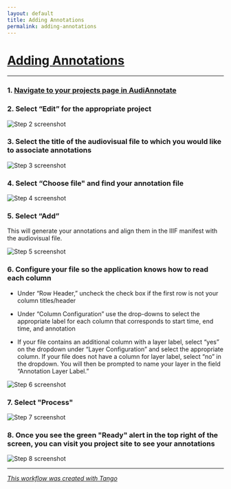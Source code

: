 ```yaml
---
layout: default
title: Adding Annotations
permalink: adding-annotations
---
```

<!-- Add an essay or interpretive material below this line,
using HTML or markdown.  Do not modify this file above this line -->

# [Adding Annotations](https://app.tango.us/app/workflow/c4db9297-5677-4720-8890-9cba999ac1a6?utm_source=markdown&utm_medium=markdown&utm_campaign=workflow%20export%20links)

***

### 1. [Navigate to your projects page in AudiAnnotate](http://audiannotate.brumfieldlabs.com/project/mine)


### 2. Select “Edit” for the appropriate project
![Step 2 screenshot](https://images.tango.us/public/screenshot_481796ee-3e58-4300-8137-1fe593db49a5.png?crop=focalpoint&fit=crop&fp-x=0.1925&fp-y=0.6970&fp-z=2.9969&w=1200&mark-w=0.2&mark-pad=0&mark64=aHR0cHM6Ly9pbWFnZXMudGFuZ28udXMvc3RhdGljL21hZGUtd2l0aC10YW5nby13YXRlcm1hcmsucG5n&ar=2880%3A1406)


### 3. Select the title of the audiovisual file to which you would like to associate annotations
![Step 3 screenshot](https://images.tango.us/public/screenshot_13ce8a98-671b-46b9-8917-98781f15d26e.png?crop=focalpoint&fit=crop&fp-x=0.2726&fp-y=0.3474&fp-z=1.9098&w=1200&mark-w=0.2&mark-pad=0&mark64=aHR0cHM6Ly9pbWFnZXMudGFuZ28udXMvc3RhdGljL21hZGUtd2l0aC10YW5nby13YXRlcm1hcmsucG5n&ar=2880%3A1406)


### 4. Select “Choose file" and find your annotation file
![Step 4 screenshot](https://images.tango.us/public/screenshot_87873845-9b8c-4375-9494-ddedfb4f5621.png?crop=focalpoint&fit=crop&fp-x=0.2625&fp-y=0.7610&fp-z=1.9277&w=1200&mark-w=0.2&mark-pad=0&mark64=aHR0cHM6Ly9pbWFnZXMudGFuZ28udXMvc3RhdGljL21hZGUtd2l0aC10YW5nby13YXRlcm1hcmsucG5n&ar=2880%3A1406)


### 5. Select “Add”
This will generate your annotations and align them in the IIIF manifest with the audiovisual file.

![Step 5 screenshot](https://images.tango.us/public/screenshot_9f46ee1e-7554-4374-9f52-a87aa9d71dd4.png?crop=focalpoint&fit=crop&fp-x=0.1703&fp-y=0.8300&fp-z=2.9907&w=1200&mark-w=0.2&mark-pad=0&mark64=aHR0cHM6Ly9pbWFnZXMudGFuZ28udXMvc3RhdGljL21hZGUtd2l0aC10YW5nby13YXRlcm1hcmsucG5n&ar=2880%3A1406)


### 6. Configure your file so the application knows how to read each column
*   Under “Row Header,” uncheck the check box if the first row is not your column titles/header
    
*   Under “Column Configuration” use the drop-downs to select the appropriate label for each column that corresponds to start time, end time, and annotation
    
*   If your file contains an additional column with a layer label, select “yes” on the dropdown under “Layer Configuration” and select the appropriate column. If your file does not have a column for layer label, select “no” in the dropdown. You will then be prompted to name your layer in the field “Annotation Layer Label.”

![Step 6 screenshot](https://images.tango.us/public/screenshot_4b59aa8c-5c80-48aa-aaec-96e7798395e6.png?crop=focalpoint&fit=crop&fp-x=0.5000&fp-y=0.5000&fp-z=1.0000&w=1200&mark-w=0.2&mark-pad=0&mark64=aHR0cHM6Ly9pbWFnZXMudGFuZ28udXMvc3RhdGljL21hZGUtd2l0aC10YW5nby13YXRlcm1hcmsucG5n&ar=2880%3A1406)


### 7. Select "Process"
![Step 7 screenshot](https://images.tango.us/public/screenshot_effe4264-225e-4f61-abd3-e47fb67ae1aa.png?crop=focalpoint&fit=crop&fp-x=0.1793&fp-y=0.9196&fp-z=2.8374&w=1200&mark-w=0.2&mark-pad=0&mark64=aHR0cHM6Ly9pbWFnZXMudGFuZ28udXMvc3RhdGljL21hZGUtd2l0aC10YW5nby13YXRlcm1hcmsucG5n&ar=2880%3A1406)


### 8. Once you see the green "Ready" alert in the top right of the screen, you can visit you project site to see your annotations
![Step 8 screenshot](https://images.tango.us/public/screenshot_2062c60f-2d3f-4050-9306-51cb76598d74.png?crop=focalpoint&fit=crop&fp-x=0.4999&fp-y=0.4923&fp-z=1.0130&w=1200&mark-w=0.2&mark-pad=0&mark64=aHR0cHM6Ly9pbWFnZXMudGFuZ28udXMvc3RhdGljL21hZGUtd2l0aC10YW5nby13YXRlcm1hcmsucG5n&ar=2880%3A1406)


***
_[This workflow was created with Tango](https://app.tango.us/app/workflow/c4db9297-5677-4720-8890-9cba999ac1a6?utm_source=markdown&utm_medium=markdown&utm_campaign=workflow%20export%20links)_
